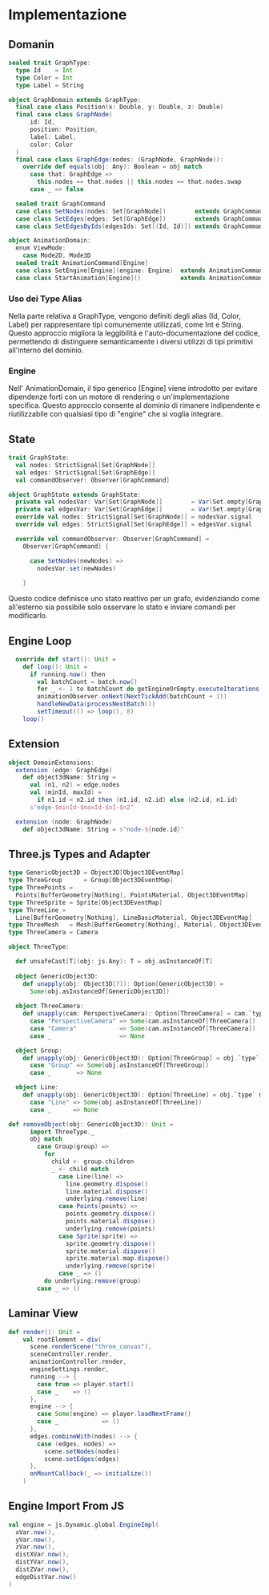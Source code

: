 # Implementazione

## Domanin
    
```scala 3
sealed trait GraphType:
  type Id    = Int
  type Color = Int
  type Label = String

object GraphDomain extends GraphType:
  final case class Position(x: Double, y: Double, z: Double)
  final case class GraphNode(
      id: Id,
      position: Position,
      label: Label,
      color: Color
  )
  final case class GraphEdge(nodes: (GraphNode, GraphNode)):
    override def equals(obj: Any): Boolean = obj match
      case that: GraphEdge =>
        this.nodes == that.nodes || this.nodes == that.nodes.swap
      case _ => false

  sealed trait GraphCommand
  case class SetNodes(nodes: Set[GraphNode])        extends GraphCommand
  case class SetEdges(edges: Set[GraphEdge])        extends GraphCommand
  case class SetEdgesByIds(edgesIds: Set[(Id, Id)]) extends GraphCommand

object AnimationDomain:
  enum ViewMode:
    case Mode2D, Mode3D
  sealed trait AnimationCommand[Engine]
  case class SetEngine[Engine](engine: Engine)  extends AnimationCommand[Engine]
  case class StartAnimation[Engine]()           extends AnimationCommand[Engine]
```

### Uso dei Type Alias

Nella parte relativa a GraphType, vengono definiti degli alias (Id, Color, Label) per rappresentare tipi comunemente utilizzati, come Int e String. Questo approccio migliora la leggibilità e l'auto-documentazione del codice, permettendo di distinguere semanticamente i diversi utilizzi di tipi primitivi all'interno del dominio.

### Engine
Nell' AnimationDomain, il tipo generico [Engine] viene introdotto per evitare dipendenze forti con un motore di rendering o un'implementazione specifica. Questo approccio consente al dominio di rimanere indipendente e riutilizzabile con qualsiasi tipo di "engine" che si voglia integrare.

## State

```scala 3
trait GraphState:
  val nodes: StrictSignal[Set[GraphNode]]
  val edges: StrictSignal[Set[GraphEdge]]
  val commandObserver: Observer[GraphCommand]

object GraphState extends GraphState:
  private val nodesVar: Var[Set[GraphNode]]        = Var(Set.empty[GraphNode])
  private val edgesVar: Var[Set[GraphEdge]]        = Var(Set.empty[GraphEdge])
  override val nodes: StrictSignal[Set[GraphNode]] = nodesVar.signal
  override val edges: StrictSignal[Set[GraphEdge]] = edgesVar.signal

  override val commandObserver: Observer[GraphCommand] =
    Observer[GraphCommand] {

      case SetNodes(newNodes) =>
        nodesVar.set(newNodes)
    
    }

```

Questo codice definisce uno stato reattivo per un grafo, evidenziando come all'esterno sia possibile solo osservare lo stato e inviare comandi per modificarlo.

## Engine Loop
    
```scala 3
  override def start(): Unit =
    def loop(): Unit =
      if running.now() then
        val batchCount = batch.now()
        for _ <- 1 to batchCount do getEngineOrEmpty.executeIterations()
        animationObserver.onNext(NextTickAdd(batchCount + 1))
        handleNewData(processNextBatch())
        setTimeout(() => loop(), 8)
    loop()
```

## Extension

```scala 3
object DomainExtensions:
  extension (edge: GraphEdge)
    def object3dName: String =
      val (n1, n2) = edge.nodes
      val (minId, maxId) =
        if n1.id < n2.id then (n1.id, n2.id) else (n2.id, n1.id)
      s"edge-$minId-$maxId-$n1-$n2"

  extension (node: GraphNode)
    def object3dName: String = s"node-${node.id}"
```

## Three.js Types and Adapter

```scala 3
type GenericObject3D = Object3D[Object3DEventMap]
type ThreeGroup      = Group[Object3DEventMap]
type ThreePoints =
  Points[BufferGeometry[Nothing], PointsMaterial, Object3DEventMap]
type ThreeSprite = Sprite[Object3DEventMap]
type ThreeLine =
  Line[BufferGeometry[Nothing], LineBasicMaterial, Object3DEventMap]
type ThreeMesh   = Mesh[BufferGeometry[Nothing], Material, Object3DEventMap]
type ThreeCamera = Camera

object ThreeType:

  def unsafeCast[T](obj: js.Any): T = obj.asInstanceOf[T]
  
  object GenericObject3D:
    def unapply(obj: Object3D[?]): Option[GenericObject3D] =
      Some(obj.asInstanceOf[GenericObject3D])
      
  object ThreeCamera:
    def unapply(cam: PerspectiveCamera): Option[ThreeCamera] = cam.`type` match
      case "PerspectiveCamera" => Some(cam.asInstanceOf[ThreeCamera])
      case "Camera"            => Some(cam.asInstanceOf[ThreeCamera])
      case _                   => None

  object Group:
    def unapply(obj: GenericObject3D): Option[ThreeGroup] = obj.`type` match
      case "Group" => Some(obj.asInstanceOf[ThreeGroup])
      case _       => None

  object Line:
    def unapply(obj: GenericObject3D): Option[ThreeLine] = obj.`type` match
      case "Line" => Some(obj.asInstanceOf[ThreeLine])
      case _      => None
```

```scala 3
def removeObject(obj: GenericObject3D): Unit =
      import ThreeType._
      obj match
        case Group(group) =>
          for
            child <- group.children
            _ <- child match
              case Line(line) =>
                line.geometry.dispose()
                line.material.dispose()
                underlying.remove(line)
              case Points(points) =>
                points.geometry.dispose()
                points.material.dispose()
                underlying.remove(points)
              case Sprite(sprite) =>
                sprite.geometry.dispose()
                sprite.material.dispose()
                sprite.material.map.dispose()
                underlying.remove(sprite)
              case _ => ()
          do underlying.remove(group)
        case _ => ()
```

## Laminar View

```scala 3
def render(): Unit =
    val rootElement = div(
      scene.renderScene("three_canvas"),
      sceneController.render,
      animationController.render,
      engineSettings.render,
      running --> {
        case true => player.start()
        case _    => ()
      },
      engine --> {
        case Some(engine) => player.loadNextFrame()
        case _            => ()
      },
      edges.combineWith(nodes) --> {
        case (edges, nodes) =>
          scene.setNodes(nodes)
          scene.setEdges(edges)
      },
      onMountCallback(_ => initialize())
    )
```

## Engine Import From JS
    
```scala 3
val engine = js.Dynamic.global.EngineImpl(
  xVar.now(),
  yVar.now(),
  zVar.now(),
  distXVar.now(),
  distYVar.now(),
  distZVar.now(),
  edgeDistVar.now()
)
```